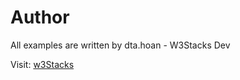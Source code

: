# Author

All examples are written by dta.hoan - W3Stacks Dev

Visit: [w3Stacks](https://w3stacks.com)
